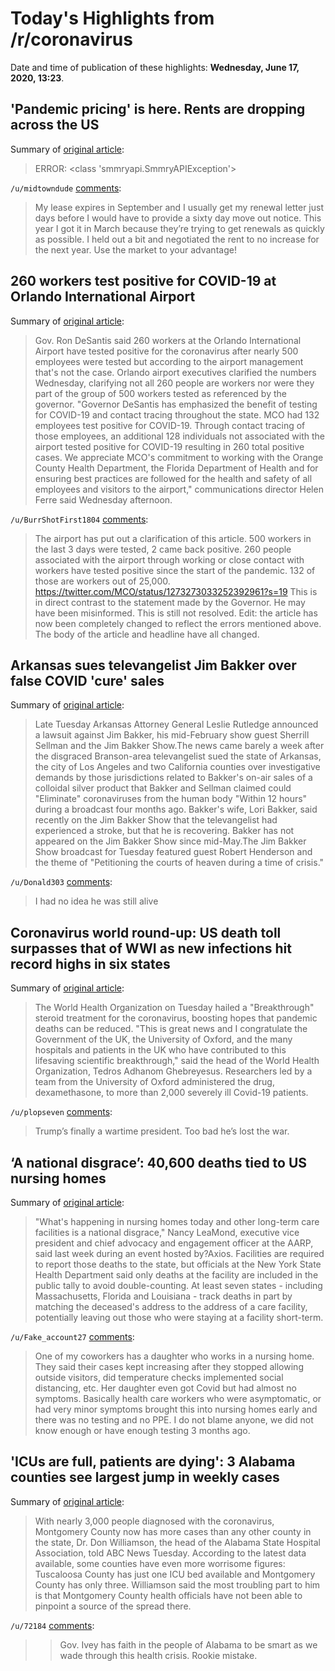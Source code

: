 # Today's Highlights from /r/coronavirus

Date and time of publication of these highlights: **Wednesday, June 17, 2020, 13:23**.

## 'Pandemic pricing' is here. Rents are dropping across the US

Summary of [original article](https://www.cnn.com/2020/06/16/success/rents-are-dropping-us-cities-coronavirus/index.html):

> ERROR: <class 'smmryapi.SmmryAPIException'>

`/u/midtowndude` [comments](https://www.reddit.com/r/Coronavirus/comments/haro5k/pandemic_pricing_is_here_rents_are_dropping/):

> My lease expires in September and I usually get my renewal letter just days before I would have to provide a sixty day move out notice. This year I got it in March because they’re trying to get renewals as quickly as possible. I held out a bit and negotiated the rent to no increase for the next year.   Use the market to your advantage!

## 260 workers test positive for COVID-19 at Orlando International Airport

Summary of [original article](https://www.clickorlando.com/news/local/2020/06/16/gov-desantis-shares-latest-update-on-covid-19-after-florida-reports-2783-new-cases/?outputType=amp&utm_source=facebook&utm_medium=social&utm_campaign=snd&utm_content=wkmg6&__twitter_impression=true):

> Gov. Ron DeSantis said 260 workers at the Orlando International Airport have tested positive for the coronavirus after nearly 500 employees were tested but according to the airport management that's not the case. Orlando airport executives clarified the numbers Wednesday, clarifying not all 260 people are workers nor were they part of the group of 500 workers tested as referenced by the governor. "Governor DeSantis has emphasized the benefit of testing for COVID-19 and contact tracing throughout the state. MCO had 132 employees test positive for COVID-19. Through contact tracing of those employees, an additional 128 individuals not associated with the airport tested positive for COVID-19 resulting in 260 total positive cases. We appreciate MCO's commitment to working with the Orange County Health Department, the Florida Department of Health and for ensuring best practices are followed for the health and safety of all employees and visitors to the airport," communications director Helen Ferre said Wednesday afternoon.

`/u/BurrShotFirst1804` [comments](https://www.reddit.com/r/Coronavirus/comments/hasbn7/260_workers_test_positive_for_covid19_at_orlando/):

> The airport has put out a clarification of this article. 500 workers in the last 3 days were tested, 2 came back positive.   260 people associated with the airport through working or close contact with workers have tested positive since the start of the pandemic. 132 of those are workers out of 25,000.  https://twitter.com/MCO/status/1273273033252392961?s=19  This is in direct contrast to the statement made by the Governor. He may have been misinformed. This is still not resolved.  Edit: the article has now been completely changed to reflect the errors mentioned above. The body of the article and headline have all changed.

## Arkansas sues televangelist Jim Bakker over false COVID 'cure' sales

Summary of [original article](https://www.news-leader.com/story/news/local/missouri/2020/06/16/arkansas-sues-televangelist-jim-bakker-over-false-coronavirus-cure-sales/3202431001/):

> Late Tuesday Arkansas Attorney General Leslie Rutledge announced a lawsuit against Jim Bakker, his mid-February show guest Sherrill Sellman and the Jim Bakker Show.The news came barely a week after the disgraced Branson-area televangelist sued the state of Arkansas, the city of Los Angeles and two California counties over investigative demands by those jurisdictions related to Bakker's on-air sales of a colloidal silver product that Bakker and Sellman claimed could "Eliminate" coronaviruses from the human body "Within 12 hours" during a broadcast four months ago. Bakker's wife, Lori Bakker, said recently on the Jim Bakker Show that the televangelist had experienced a stroke, but that he is recovering. Bakker has not appeared on the Jim Bakker Show since mid-May.The Jim Bakker Show broadcast for Tuesday featured guest Robert Henderson and the theme of "Petitioning the courts of heaven during a time of crisis."

`/u/Donald303` [comments](https://www.reddit.com/r/Coronavirus/comments/hamayp/arkansas_sues_televangelist_jim_bakker_over_false/):

> I had no idea he was still alive

## Coronavirus world round-up: US death toll surpasses that of WWI as new infections hit record highs in six states

Summary of [original article](https://www.telegraph.co.uk/news/2020/06/17/coronavirus-world-round-up-us-death-toll-surpasses-wwi-new-infections/):

> The World Health Organization on Tuesday hailed a "Breakthrough" steroid treatment for the coronavirus, boosting hopes that pandemic deaths can be reduced. "This is great news and I congratulate the Government of the UK, the University of Oxford, and the many hospitals and patients in the UK who have contributed to this lifesaving scientific breakthrough," said the head of the World Health Organization, Tedros Adhanom Ghebreyesus. Researchers led by a team from the University of Oxford administered the drug, dexamethasone, to more than 2,000 severely ill Covid-19 patients.

`/u/plopseven` [comments](https://www.reddit.com/r/Coronavirus/comments/haqek0/coronavirus_world_roundup_us_death_toll_surpasses/):

> Trump’s finally a wartime president.  Too bad he’s lost the war.

## ‘A national disgrace’: 40,600 deaths tied to US nursing homes

Summary of [original article](https://www.msn.com/en-us/news/us/a-national-disgrace-40600-deaths-tied-to-us-nursing-homes/ar-BB14TyJu):

> "What's happening in nursing homes today and other long-term care facilities is a national disgrace," Nancy LeaMond, executive vice president and chief advocacy and engagement officer at the AARP, said last week during an event hosted by?Axios. Facilities are required to report those deaths to the state, but officials at the New York State Health Department said only deaths at the facility are included in the public tally to avoid double-counting. At least seven states - including Massachusetts, Florida and Louisiana - track deaths in part by matching the deceased's address to the address of a care facility, potentially leaving out those who were staying at a facility short-term.

`/u/Fake_account27` [comments](https://www.reddit.com/r/Coronavirus/comments/harzoa/a_national_disgrace_40600_deaths_tied_to_us/):

> One of my coworkers has a daughter who works in a nursing home. They said their cases kept increasing after they stopped allowing outside visitors, did temperature checks implemented social distancing, etc. Her daughter even got Covid but had almost no symptoms.  Basically health care workers who were asymptomatic, or had very minor symptoms brought this into nursing homes early and there was no testing and no PPE. I do not blame anyone, we did not know enough or have enough testing 3 months ago.

## 'ICUs are full, patients are dying': 3 Alabama counties see largest jump in weekly cases

Summary of [original article](https://abcnews.go.com/US/icus-full-patients-dying-alabama-counties-largest-jump/story?id=71295417):

> With nearly 3,000 people diagnosed with the coronavirus, Montgomery County now has more cases than any other county in the state, Dr. Don Williamson, the head of the Alabama State Hospital Association, told ABC News Tuesday. According to the latest data available, some counties have even more worrisome figures: Tuscaloosa County has just one ICU bed available and Montgomery County has only three. Williamson said the most troubling part to him is that Montgomery County health officials have not been able to pinpoint a source of the spread there.

`/u/72184` [comments](https://www.reddit.com/r/Coronavirus/comments/haspbf/icus_are_full_patients_are_dying_3_alabama/):

> > Gov. Ivey has faith in the people of Alabama to be smart as we wade through this health crisis.  Rookie mistake.

